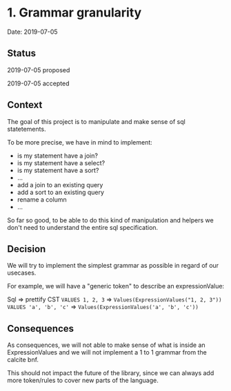 # 1. Grammar granularity

Date: 2019-07-05

## Status

2019-07-05 proposed

2019-07-05 accepted

## Context

The goal of this project is to manipulate and make sense of sql statetements.

To be more precise, we have in mind to implement:

- is my statement have a join?
- is my statement have a select?
- is my statement have a sort?
- …
- add a join to an existing query
- add a sort to an existing query
- rename a column
- …

So far so good, to be able to do this kind of manipulation and helpers we don't need to understand the entire sql specification.

## Decision

We will try to implement the simplest grammar as possible in regard of our usecases.

For example, we will have a "generic token" to describe an expressionValue:

Sql => prettify CST
`VALUES 1, 2, 3` => `Values(ExpressionValues("1, 2, 3"))`
`VALUES 'a', 'b', 'c'` => `Values(ExpressionValues('a', 'b', 'c'))`

## Consequences

As consequences, we will not able to make sense of what is inside an ExpressionValues and we will not implement a 1 to 1 grammar from the calcite bnf.

This should not impact the future of the library, since we can always add more token/rules to cover new parts of the language.
